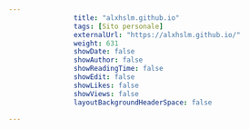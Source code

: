 ```yaml
---
                title: "alxhslm.github.io"
                tags: [Sito personale]
                externalUrl: "https://alxhslm.github.io/"
                weight: 631
                showDate: false
                showAuthor: false
                showReadingTime: false
                showEdit: false
                showLikes: false
                showViews: false
                layoutBackgroundHeaderSpace: false
                
---
```


